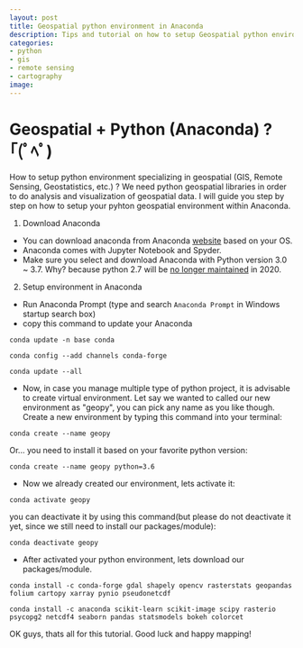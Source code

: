 ```yaml
---
layout: post
title: Geospatial python environment in Anaconda
description: Tips and tutorial on how to setup Geospatial python environment in python. GIS, Remote Sensing, Geomatics, Earth Observation, python.
categories:
- python
- gis
- remote sensing
- cartography
image:
---
```


# Geospatial + Python (Anaconda) ? ｢(ﾟﾍﾟ)

How to setup python environment specializing in geospatial (GIS, Remote Sensing, Geostatistics, etc.) ?
We need python geospatial libraries in order to do analysis and visualization of geospatial data. I will guide you step by step on how to setup your pyhton geospatial environment within Anaconda.

1. Download Anaconda
- You can download anaconda from Anaconda [website](https://www.anaconda.com/distribution/) based on your OS.
- Anaconda comes with Jupyter Notebook and Spyder.
- Make sure you select and download Anaconda with Python version 3.0 ~ 3.7. Why? because python 2.7 will be [no longer maintained](https://pythonclock.org/) in 2020.

2. Setup environment in Anaconda
- Run Anaconda Prompt (type and search `Anaconda Prompt` in Windows startup search box)
- copy this command to update your Anaconda
```
conda update -n base conda
```
```
conda config --add channels conda-forge
```
```
conda update --all
```
- Now, in case you manage multiple type of python project, it is advisable to create virtual environment. Let say we wanted to called our new environment as "geopy", you can pick any name as you like though. Create a new environment by typing this command into your terminal:
```
conda create --name geopy
```
Or... you need to install it based on your favorite python version:
```
conda create --name geopy python=3.6
```
- Now we already created our environment, lets activate it:
```
conda activate geopy
```
you can deactivate it by using this command(but please do not deactivate it yet, since we still need to install our packages/module):
```
conda deactivate geopy
```
- After activated your python environment, lets download our packages/module.
```
conda install -c conda-forge gdal shapely opencv rasterstats geopandas folium cartopy xarray pynio pseudonetcdf
```
```
conda install -c anaconda scikit-learn scikit-image scipy rasterio psycopg2 netcdf4 seaborn pandas statsmodels bokeh colorcet
```

OK guys, thats all for this tutorial. Good luck and happy mapping!
